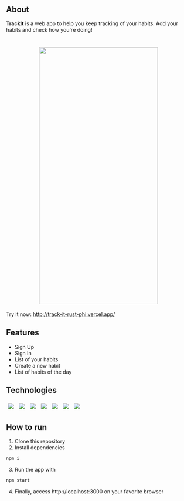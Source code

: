 <h1 align="center"><img src="https://user-images.githubusercontent.com/106850340/209573590-92680765-7d89-4748-ac62-04864d50793f.png" alt=""/></h1>

## About

**TrackIt** is a web app to help you keep tracking of your habits. Add your habits and check how you're doing!

<h1 align="center"><img height="700px" width="323.4375px" src="https://user-images.githubusercontent.com/106850340/209712730-33e6b787-500e-413a-aa06-02829a654fcf.gif" alt=""/></h1>

Try it now: http://track-it-rust-phi.vercel.app/

## Features

- Sign Up
- Sign In
- List of your habits
- Create a new habit
- List of habits of the day

## Technologies

<p>
  <img style='margin: 5px;' src='https://img.shields.io/badge/styled-components%20-%2320232a.svg?&style=for-the-badge&color=b8679e&logo=styled-components&logoColor=%3a3a3a'>
  <img style='margin: 5px;' src='https://img.shields.io/badge/axios%20-%2320232a.svg?&style=for-the-badge&color=ff8200'>
  <img style='margin: 5px;' src="https://img.shields.io/badge/react-app%20-%2320232a.svg?&style=for-the-badge&color=60ddf9&logo=react&logoColor=%2361DAFB"/>
  <img style='margin: 5px;' src="https://img.shields.io/badge/react_route%20-%2320232a.svg?&style=for-the-badge&logo=react&logoColor=%2361DAFB"/>
  <img style='margin: 5px;' src='https://img.shields.io/badge/react-icons%20-%2320232a.svg?&style=for-the-badge&color=f28dc7&logo=react-icons&logoColor=%2361DAFB'>
  <img style='margin: 5px;' src='https://img.shields.io/badge/dayjs%20-%2320232a.svg?&style=for-the-badge&color=FFFECA'>
  <img style='margin: 5px;' src='https://img.shields.io/badge/react-circular progressbar%20-%2320232a.svg?&style=for-the-badge&color=3b81f1&logo=react-icons&logoColor=%2361DAFB'>
</p>

## How to run

1. Clone this repository
2. Install dependencies
```bash
npm i
```
3. Run the app with
```bash
npm start
```

4. Finally, access http://localhost:3000 on your favorite browser
